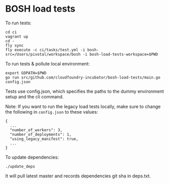 # BOSH load tests

To run tests:

```
cd ci
vagrant up
cd -
fly sync
fly execute -c ci/tasks/test.yml -i bosh-src=/Users/pivotal/workspace/bosh -i bosh-load-tests-workspace=$PWD
```

To run tests & pollute local environment:

```
export GOPATH=$PWD
go run src/github.com/cloudfoundry-incubator/bosh-load-tests/main.go config.json
```

Tests use config.json, which specifies the paths to the dummy environment setup and the cli command.

Note: If you want to run the legacy load tests locally, make sure to change the following in `config.json` to these values:

```
{ 
  ...
  "number_of_workers": 3,
  "number_of_deployments": 1,
  "using_legacy_manifest": true,
  ...
}
```

To update dependencies:

```
./update_deps
```

It will pull latest master and records dependencies git sha in deps.txt.